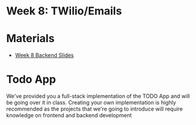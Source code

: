 # Week 8: TWilio/Emails
# Materials

- [Week 8 Backend Slides](https://docs.google.com/presentation/d/1dCvImRc0tyUei0R1YWc4yZ4Jm6c4vtLZvT4DAurhqCM/edit?usp=sharing)

# Todo App
We've provided you a full-stack implementation of the TODO App and will be going over it in class. Creating your own implementation is highly recommended as the projects that we're going to introduce will require knowledge on frontend and backend development
